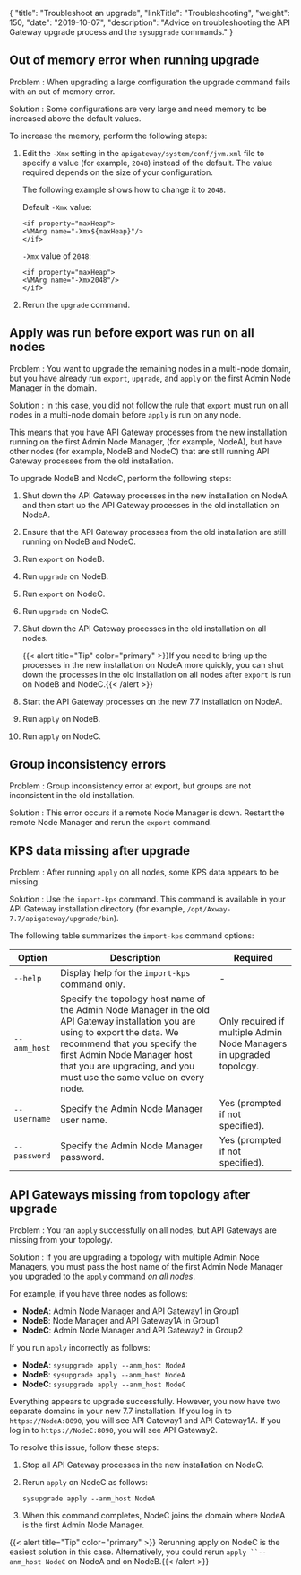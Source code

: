{
    "title": "Troubleshoot an upgrade",
    "linkTitle": "Troubleshooting",
    "weight": 150,
    "date": "2019-10-07",
    "description": "Advice on troubleshooting the API Gateway upgrade process and the `sysupgrade` commands."
}

## Out of memory error when running upgrade

Problem
: When upgrading a large configuration the upgrade command fails with an out of memory error.

Solution
: Some configurations are very large and need memory to be increased above the default values.

To increase the memory, perform the following steps:

1. Edit the `-Xmx` setting in the `apigateway/system/conf/jvm.xml` file to specify a value (for example, `2048`) instead of the default. The value required depends on the size of your configuration.

    The following example shows how to change it to `2048`.

    Default `-Xmx` value:

    ```
    <if property="maxHeap">
    <VMArg name="-Xmx${maxHeap}"/>
    </if>
    ```

    `-Xmx` value of `2048`:

    ```
    <if property="maxHeap">
    <VMArg name="-Xmx2048"/>
    </if>
    ```

2. Rerun the `upgrade` command.

## Apply was run before export was run on all nodes

Problem
: You want to upgrade the remaining nodes in a multi-node domain, but you have already run `export`, `upgrade`, and `apply` on the first Admin Node Manager in the domain.

Solution
: In this case, you did not follow the rule that `export` must run on all nodes in a multi-node domain before `apply` is run on any node.

This means that you have API Gateway processes from the new installation running on the first Admin Node Manager, (for example, NodeA), but have other nodes (for example, NodeB and NodeC) that are still running API Gateway processes from the old installation.

To upgrade NodeB and NodeC, perform the following steps:

1. Shut down the API Gateway processes in the new installation on NodeA and then start up the API Gateway processes in the old installation on NodeA.
2. Ensure that the API Gateway processes from the old installation are still running on NodeB and NodeC.
3. Run `export` on NodeB.
4. Run `upgrade` on NodeB.
5. Run `export` on NodeC.
6. Run `upgrade` on NodeC.
7. Shut down the API Gateway processes in the old installation on all nodes.

    {{< alert title="Tip" color="primary" >}}If you need to bring up the processes in the new installation on NodeA more quickly, you can shut down the processes in the old installation on all nodes after `export` is run on NodeB and NodeC.{{< /alert >}}

8. Start the API Gateway processes on the new 7.7 installation on NodeA.
9. Run `apply` on NodeB.
10. Run `apply` on NodeC.

## Group inconsistency errors

Problem
: Group inconsistency error at export, but groups are not inconsistent in the old installation.

Solution
: This error occurs if a remote Node Manager is down. Restart the remote Node Manager and rerun the `export` command.

## KPS data missing after upgrade

Problem
: After running `apply` on all nodes, some KPS data appears to be missing.

Solution
: Use the `import-kps` command. This command is available in your API Gateway installation directory (for example, `/opt/Axway-7.7/apigateway/upgrade/bin`).

The following table summarizes the `import-kps` command options:

| Option                 | Description         | Required                                  |
|------------------------|---------------------|-------------------------------------------|
| `--help`               | Display help for the `import-kps` command only. | - |
| `--anm_host`           | Specify the topology host name of the Admin Node Manager in the old API Gateway installation you are using to export the data. We recommend that you specify the first Admin Node Manager host that you are upgrading, and you must use the same value on every node. | Only required if multiple Admin Node Managers in upgraded topology. |
| `--username`           | Specify the Admin Node Manager user name. | Yes (prompted if not specified). |
| `--password`           | Specify the Admin Node Manager password. | Yes (prompted if not specified). |

## API Gateways missing from topology after upgrade

Problem
: You ran `apply` successfully on all nodes, but API Gateways are missing from your topology.

Solution
: If you are upgrading a topology with multiple Admin Node Managers, you must pass the host name of the first Admin Node Manager you upgraded to the `apply` command *on all nodes*.

For example, if you have three nodes as follows:

* **NodeA**: Admin Node Manager and API Gateway1 in Group1
* **NodeB**: Node Manager and API Gateway1A in Group1
* **NodeC**: Admin Node Manager and API Gateway2 in Group2

If you run `apply` incorrectly as follows:

* **NodeA**: `sysupgrade apply --anm_host NodeA`
* **NodeB**: `sysupgrade apply --anm_host NodeA`
* **NodeC**: `sysupgrade apply --anm_host NodeC`

Everything appears to upgrade successfully. However, you now have two separate domains in your new 7.7 installation. If you log in to `https://NodeA:8090`, you will see API Gateway1 and API Gateway1A. If you log in to `https://NodeC:8090`, you will see API Gateway2.

To resolve this issue, follow these steps:

1. Stop all API Gateway processes in the new installation on NodeC.
2. Rerun `apply` on NodeC as follows:

    ```
    sysupgrade apply --anm_host NodeA
    ```

3. When this command completes, NodeC joins the domain where NodeA is the first Admin Node Manager.

{{< alert title="Tip" color="primary" >}} Rerunning apply on NodeC is the easiest solution in this case. Alternatively, you could rerun `apply ``--anm_host NodeC` on NodeA and on NodeB.{{< /alert >}}

